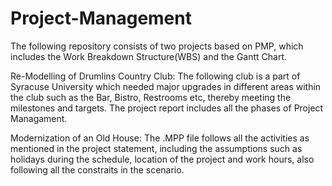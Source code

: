 # Project-Management

The following repository consists of two projects based on PMP, which includes the Work Breakdown Structure(WBS) and the Gantt Chart.

Re-Modelling of Drumlins Country Club: The following club is a part of Syracuse University which needed major upgrades in different areas within the club such as the Bar, Bistro, Restrooms etc, thereby meeting the milestones and targets. The project report includes all the phases of Project Managament.

Modernization of an Old House: The .MPP file follows all the activities as mentioned in the project statement, including the assumptions such as holidays during the schedule, location of the project and work hours, also following all the constraits in the scenario.
